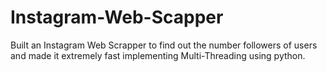 # Instagram-Web-Scapper
Built an Instagram Web Scrapper to find out the number followers of users and made it extremely fast implementing Multi-Threading using python. 
